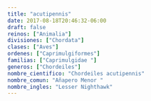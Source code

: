 ```yaml
---
title: "acutipennis"
date: 2017-08-18T20:46:32-06:00
draft: false
reinos: ["Animalia"]
divisiones: ["Chordata"]
clases: ["Aves"]
ordenes: ["Caprimulgiformes"]
familias: ["Caprimulgidae "]
generos: ["Chordeiles"]
nombre_cientifico: "Chordeiles acutipennis"
nombre_comun: "Añapero Menor "
nombre_ingles: "Lesser Nighthawk"
---
```

